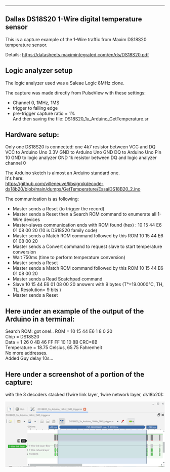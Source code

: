-------------------------------------------------------------------------------
Dallas DS18S20 1-Wire digital temperature sensor
-------------------------------------------------------------------------------

This is a capture example of the 1-Wire traffic from Maxim DS18S20 temperature sensor.

Details:
https://datasheets.maximintegrated.com/en/ds/DS18S20.pdf

Logic analyzer setup
--------------------

The logic analyzer used was a Saleae Logic 8MHz clone.

The capture was made directly from PulseView with these settings:  
- Channel 0, 1MHz, 1MS  
- trigger to falling edge  
- pre-trigger capture ratio = 1%  
And then saving the file: DS18S20_1u_Arduino_GetTemperature.sr  

Hardware setup:
--------------

Only one DS18S20 is connected: one 4k7 resistor between VCC and DQ
VCC to Arduino Uno 3.3V
GND to Arduino Uno GND
DQ to Arduino Uno Pin 10
GND to logic analyzer GND
1k resistor between DQ and logic analyzer channel 0

The Arduino sketch is almost an Arduino standard one.  
It's here:  
https://github.com/villeneuve/libsigrokdecode-ds18b20/blob/main/dumps/GetTemperature/EssaiDS18B20_2.ino

The communication is as following:
 - Master sends a Reset (to trigger the record)
 - Master sends a Reset then a Search ROM command to enumerate all 1-Wire devices
 - Master-slaves communication ends with ROM found (hex) : 10 15 44 E6 01 08 00 20 (10 is DS18S20 family code)
 - Master sends a Match ROM command followed by this ROM 10 15 44 E6 01 08 00 20
 - Master sends a Convert command to request slave to start temperature conversion
 - Wait 750ms (time to perform temperature conversion)  
 - Master sends a Reset
 - Master sends a Match ROM command followed by this ROM 10 15 44 E6 01 08 00 20
 - Master sends a Read Scatchpad command
 - Slave 10 15 44 E6 01 08 00 20 answers with 9 bytes (T°=19.0000°C, TH, TL, Resolution= 9 bits )
 - Master sends a Reset

Here under an example of the output of the Arduino in a terminal:
-----------------------------------------------------------------
Search ROM: got one!.. ROM = 10 15 44 E6 1 8 0 20  
  Chip = DS18S20  
  Data = 1 26 0 4B 46 FF FF 10 10 8B  CRC=8B  
  Temperature = 18.75 Celsius, 65.75 Fahrenheit  
No more addresses.  
Added Guy delay 10s...  

Here under a screenshot of a portion of the capture:
----------------------------------------------------
with the 3 decoders stacked (1wire link layer, 1wire network layer, ds18b20):  

 
 <img src="https://github.com/villeneuve/libsigrokdecode-ds18b20/blob/main/screenshots/Screenshot 2021-10-02 11.40.04.png">
